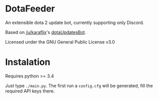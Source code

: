 # DotaFeeder

An extensible dota 2 update bot, currently supporting only Discord.

Based on [/u/karaflix](https://reddit.com/u/karaflix)'s [dotaUpdatesBot](https://github.com/zachkont/dotaUpdatesBot).

Licensed under the GNU General Public License v3.0

# Instalation

Requires python >= 3.4

Just type `./main.py`.
The first run a `config.cfg` will be generated, fill the required API keys there.


